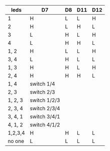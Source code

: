 | leds   |   D7   |   D8   |   D11  |   D12  |
|--------|--------|--------|--------|--------|
| 1      |    H   |    L   |    L   |    H   |
| 2      |    H   |    L   |    H   |    L   |
| 3      |    L   |    H   |    L   |    H   |
| 4      |    L   |    H   |    H   |    L   |
| 1, 2   |    H   |    L   |    L   |    H   |
| 3, 4   |    L   |    H   |    L   |    L   |
| 1, 3   |    H   |    H   |    L   |    H   |
| 2, 4   |    H   |    H   |    H   |    L   |
| 1, 4   |             switch 1/4            |
| 2, 3   |             switch 2/3            |
|1, 2, 3 |            switch 1/2/3           |
|2, 3, 4 |            switch 2/3/4           |
|3, 4, 1 |            switch 3/4/1           |
|4, 1, 2 |            switch 4/1/2           |
|1,2,3,4 |    H   |    H   |    L   |    L   |
| no one |    L   |    L   |    L   |    L   |
